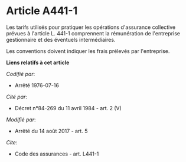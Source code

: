 # Article A441-1

Les tarifs utilisés pour pratiquer les opérations d'assurance collective prévues à l'article L. 441-1 comprennent la
rémunération de l'entreprise gestionnaire et des éventuels intermédiaires. 

Les conventions doivent indiquer les frais prélevés par l'entreprise.

**Liens relatifs à cet article**

_Codifié par_:

  - Arrêté 1976-07-16

_Cité par_:

  - Décret n°84-269 du 11 avril 1984 - art. 2 (V)

_Modifié par_:

  - Arrêté du 14 août 2017 - art. 5

_Cite_:

  - Code des assurances - art. L441-1

